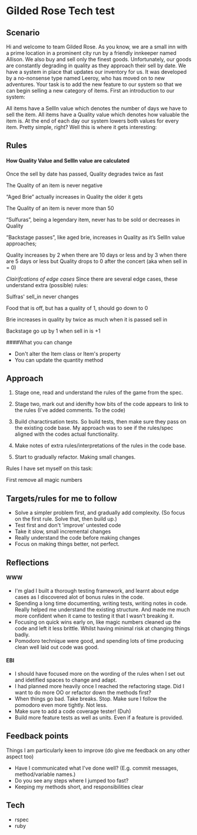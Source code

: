 # Gilded Rose Tech test

## Scenario
Hi and welcome to team Gilded Rose. As you know, we are a small inn with a prime location in a prominent city run by a friendly innkeeper named Allison. We also buy and sell only the finest goods. Unfortunately, our goods are constantly degrading in quality as they approach their sell by date. We have a system in place that updates our inventory for us. It was developed by a no-nonsense type named Leeroy, who has moved on to new adventures. Your task is to add the new feature to our system so that we can begin selling a new category of items. First an introduction to our system:

All items have a SellIn value which denotes the number of days we have to sell the item. All items have a Quality value which denotes how valuable the item is. At the end of each day our system lowers both values for every item. Pretty simple, right? Well this is where it gets interesting:


## Rules
#### How Quality Value and Sellln value are calculated
Once the sell by date has passed, Quality degrades twice as fast

The Quality of an item is never negative

“Aged Brie” actually increases in Quality the older it gets

The Quality of an item is never more than 50

“Sulfuras”, being a legendary item, never has to be sold or decreases in Quality

“Backstage passes”, like aged brie, increases in Quality as it’s SellIn value approaches;

Quality increases by 2 when there are 10 days or less and by 3 when there are 5 days or less but Quality drops to 0 after the concert (aka when sell in = 0)

*Clairifcations of edge cases*
Since there are several edge cases, these understand extra (possible) rules:

Sulfras' sell_in never changes

Food that is off, but has a quality of 1, should go down to 0

Brie increases in quality by twice as much when it is passed sell in

Backstage go up by 1 when sell in is +1



####What you can change
 - Don't alter the Item class or Item's property
 - You can update the quantity method

## Approach

  1) Stage one, read and understand the rules of the game from the spec.

  2) Stage two, mark out and idenifty how bits of the code appears to link to the rules
  (I've added comments. To the code)

  3) Build charactirsation tests. So build tests, then make sure they pass on the existing code base. My approach was to see if the rules/spec aligned with the codes actual functionality.

  4) Make notes of extra rules/interpretations of the rules in the code base.

  5) Start to gradually refactor. Making small changes.

  Rules I have set myself on this task:


  First remove all magic numbers

## Targets/rules for me to follow
  - Solve a simpler problem first, and gradually add complexity. (So focus on the first rule. Solve that, then build up.)
  - Test first and don't 'improve' untested code
  - Take it slow, small incremental changes
  - Really understand the code before making changes
  - Focus on making things better, not perfect.
  
## Reflections 
#### WWW
  - I'm glad I built a thorough testing framework, and learnt about edge cases as I discovered alot of bonus rules in the code. 
  - Spending a long time documenting, writing tests, writing notes in code. Really helped me understand the existing structure. And made me much more confident when it came to testing it that I wasn't breaking it. 
  - Focusing on quick wins early on, like magic numbers cleaned up the code and left it less brittle. Whilst having minimal risk at changing things badly. 
  - Pomodoro technique were good, and spending lots of time producing clean well laid out code was good.
  
#### EBI  
 - I should have focused more on the wording of the rules when I set out and idetified spaces to change and adapt. 
 - I had planned more heavily once I reached the refactoring stage. Did I want to do more OO or refactor down the methods first? 
 - When things go bad. Take breaks. Stop. Make sure I follow the pomodoro even more tightly. Not less. 
 - Make sure to add a code coverage tester! (Duh)
 - Build more feature tests as well as units. Even if a feature is provided.

## Feedback points
Things I am particularly keen to improve (do give me feedback on any other aspect too)
  - Have I communicated what I've done well? (E.g. commit messages, method/variable names.)
  - Do you see any steps where I jumped too fast?
  - Keeping my methods short, and responsibilities clear


## Tech
  - rspec
  - ruby
